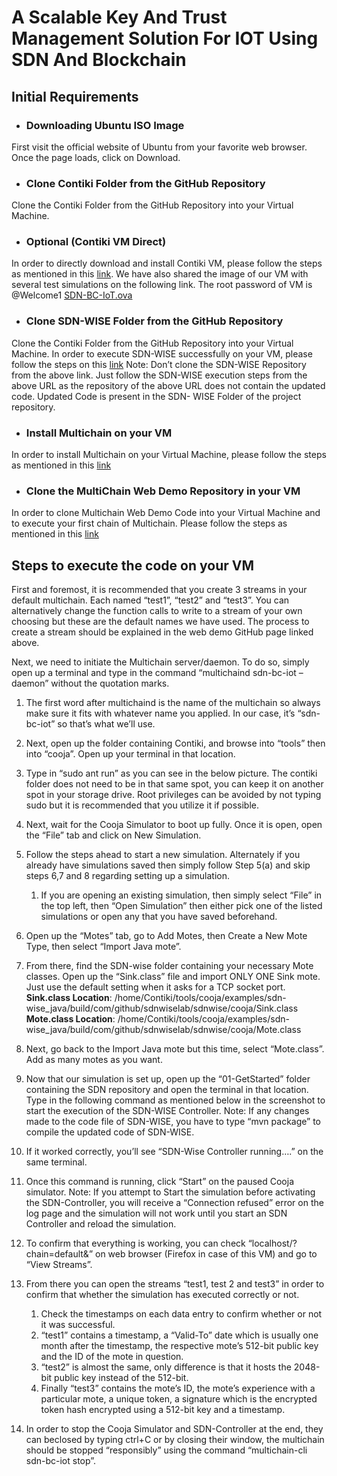 # A Scalable Key And Trust Management Solution For IOT Using SDN And Blockchain
## Initial Requirements
* ### Downloading Ubuntu ISO Image
First visit the official website of Ubuntu from your favorite web browser. Once the page loads, click on Download.

* ### Clone Contiki Folder from the GitHub Repository
Clone the Contiki Folder from the GitHub Repository into your Virtual Machine.

* ### Optional (Contiki VM Direct)
In order to directly download and install Contiki VM, please follow the steps as mentioned in this [link](https://techflow360.com/quickstart-your-iot-experiments-by-quickly-deploying-instant-contiki/).
We have also shared the image of our VM with several test simulations on the following link. The root password of VM is @Welcome1
[SDN-BC-IoT.ova](https://drive.google.com/u/0/uc?id=1zrv2SziiD7vcYZycJMnVFs7zASmYDFFz&amp;export=download)

* ### Clone SDN-WISE Folder from the GitHub Repository
Clone the Contiki Folder from the GitHub Repository into your Virtual Machine. In order to execute SDN-WISE successfully on your VM, please follow the steps on this [link](https://sdnwiselab.github.io/docs/guides/GetStarted.html)
Note: Don’t clone the SDN-WISE Repository from the above link. Just follow the SDN-WISE execution steps from the above URL as the repository of the above URL does not contain the updated code. Updated Code is present in the SDN-
WISE Folder of the project repository.

* ### Install Multichain on your VM
In order to install Multichain on your Virtual Machine, please follow the steps as mentioned in this [link](https://www.multichain.com/download-community/)

* ### Clone the MultiChain Web Demo Repository in your VM
In order to clone Multichain Web Demo Code into your Virtual Machine and to execute your first chain of Multichain. Please follow the steps as mentioned in this [link](https://github.com/MultiChain/multichain-web-demo)

## Steps to execute the code on your VM
First and foremost, it is recommended that you create 3 streams in your default
multichain. Each named “test1”, “test2” and “test3”. You can alternatively change the
function calls to write to a stream of your own choosing but these are the default names
we have used. The process to create a stream should be explained in the web demo
GitHub page linked above.

Next, we need to initiate the Multichain server/daemon. To do so, simply open up a
terminal and type in the command “multichaind sdn-bc-iot –daemon” without the
quotation marks.

1. The first word after multichaind is the name of the multichain so always make
sure it fits with whatever name you applied. In our case, it’s “sdn-bc-iot” so that’s
what we’ll use.

1. Next, open up the folder containing Contiki, and browse into “tools” then into
“cooja”. Open up your terminal in that location.

1. Type in “sudo ant run” as you can see in the below picture. The contiki folder
does not need to be in that same spot, you can keep it on another spot in your
storage drive. Root privileges can be avoided by not typing sudo but it is
recommended that you utilize it if possible.

1. Next, wait for the Cooja Simulator to boot up fully. Once it is open, open the “File”
tab and click on New Simulation.

1. Follow the steps ahead to start a new simulation. Alternately if you already have
simulations saved then simply follow Step 5(a) and skip steps 6,7 and 8
regarding setting up a simulation.
   1. If you are opening an existing simulation, then simply select “File” in the top
left, then “Open Simulation” then either pick one of the listed simulations or
open any that you have saved beforehand.

1. Open up the “Motes” tab, go to Add Motes, then Create a New Mote Type, then
select “Import Java mote”.

1. From there, find the SDN-wise folder containing your necessary Mote classes.
Open up the “Sink.class” file and import ONLY ONE Sink mote. Just use the
default setting when it asks for a TCP socket port.
**Sink.class Location**: /home/Contiki/tools/cooja/examples/sdn-wise_java/build/com/github/sdnwiselab/sdnwise/cooja/Sink.class
**Mote.class Location**: /home/Contiki/tools/cooja/examples/sdn-wise_java/build/com/github/sdnwiselab/sdnwise/cooja/Mote.class

1. Next, go back to the Import Java mote but this time, select “Mote.class”. Add as
many motes as you want.

1. Now that our simulation is set up, open up the “01-GetStarted” folder containing
the SDN repository and open the terminal in that location. Type in the following
command as mentioned below in the screenshot to start the execution of the
SDN-WISE Controller.
Note: If any changes made to the code file of SDN-WISE, you have to type “mvn
package” to compile the updated code of SDN-WISE.

1. If it worked correctly, you’ll see “SDN-Wise Controller running….” on the same
terminal.

1. Once this command is running, click “Start” on the paused Cooja simulator.
Note: If you attempt to Start the simulation before activating the SDN-Controller,
you will receive a “Connection refused” error on the log page and the simulation
will not work until you start an SDN Controller and reload the simulation.

1. To confirm that everything is working, you can check “localhost/?chain=default&amp;”
on web browser (Firefox in case of this VM) and go to “View Streams”.

1. From there you can open the streams “test1, test 2 and test3” in order to confirm
that whether the simulation has executed correctly or not.
   1. Check the timestamps on each data entry to confirm whether or not it was successful.
   1. “test1” contains a timestamp, a “Valid-To” date which is usually one month after the timestamp, the respective mote’s 512-bit public key and the ID of the mote in question.
   1. “test2” is almost the same, only difference is that it hosts the 2048-bit public key instead of the 512-bit.
   1. Finally “test3” contains the mote’s ID, the mote’s experience with a particular mote, a unique token, a signature which is the encrypted token hash encrypted using a 512-bit key and a timestamp.

1. In order to stop the Cooja Simulator and SDN-Controller at the end, they can beclosed by typing ctrl+C or by closing their window, the multichain should be stopped “responsibly” using the command “multichain-cli sdn-bc-iot stop”.
